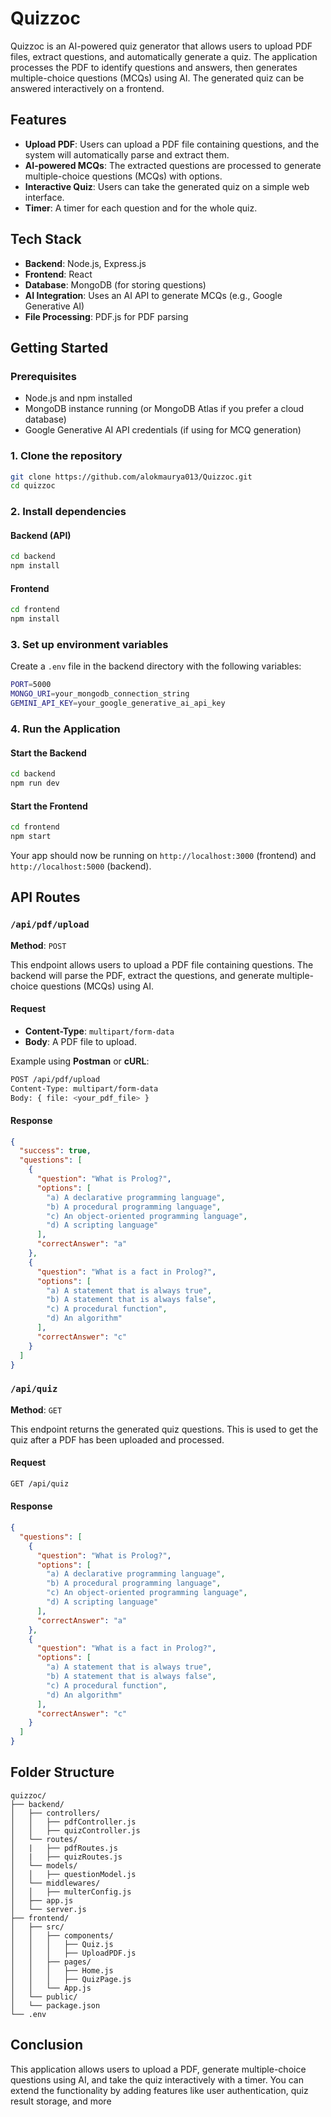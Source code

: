 # Quizzoc

Quizzoc is an AI-powered quiz generator that allows users to upload PDF files, extract questions, and automatically generate a quiz. The application processes the PDF to identify questions and answers, then generates multiple-choice questions (MCQs) using AI. The generated quiz can be answered interactively on a frontend.

## Features
- **Upload PDF**: Users can upload a PDF file containing questions, and the system will automatically parse and extract them.
- **AI-powered MCQs**: The extracted questions are processed to generate multiple-choice questions (MCQs) with options.
- **Interactive Quiz**: Users can take the generated quiz on a simple web interface.
- **Timer**: A timer for each question and for the whole quiz.

## Tech Stack
- **Backend**: Node.js, Express.js
- **Frontend**: React
- **Database**: MongoDB (for storing questions)
- **AI Integration**: Uses an AI API to generate MCQs (e.g., Google Generative AI)
- **File Processing**: PDF.js for PDF parsing

## Getting Started

### Prerequisites

- Node.js and npm installed
- MongoDB instance running (or MongoDB Atlas if you prefer a cloud database)
- Google Generative AI API credentials (if using for MCQ generation)

### 1. Clone the repository

```bash
git clone https://github.com/alokmaurya013/Quizzoc.git
cd quizzoc
```

### 2. Install dependencies

#### Backend (API)
```bash
cd backend
npm install
```

#### Frontend
```bash
cd frontend
npm install
```

### 3. Set up environment variables

Create a `.env` file in the backend directory with the following variables:

```bash
PORT=5000
MONGO_URI=your_mongodb_connection_string
GEMINI_API_KEY=your_google_generative_ai_api_key
```

### 4. Run the Application

#### Start the Backend
```bash
cd backend
npm run dev
```

#### Start the Frontend
```bash
cd frontend
npm start
```

Your app should now be running on `http://localhost:3000` (frontend) and `http://localhost:5000` (backend).

## API Routes

### `/api/pdf/upload`

**Method**: `POST`

This endpoint allows users to upload a PDF file containing questions. The backend will parse the PDF, extract the questions, and generate multiple-choice questions (MCQs) using AI.

#### Request

- **Content-Type**: `multipart/form-data`
- **Body**: A PDF file to upload.

Example using **Postman** or **cURL**:

```bash
POST /api/pdf/upload
Content-Type: multipart/form-data
Body: { file: <your_pdf_file> }
```

#### Response

```json
{
  "success": true,
  "questions": [
    {
      "question": "What is Prolog?",
      "options": [
        "a) A declarative programming language",
        "b) A procedural programming language",
        "c) An object-oriented programming language",
        "d) A scripting language"
      ],
      "correctAnswer": "a"
    },
    {
      "question": "What is a fact in Prolog?",
      "options": [
        "a) A statement that is always true",
        "b) A statement that is always false",
        "c) A procedural function",
        "d) An algorithm"
      ],
      "correctAnswer": "c"
    }
  ]
}
```

### `/api/quiz`

**Method**: `GET`

This endpoint returns the generated quiz questions. This is used to get the quiz after a PDF has been uploaded and processed.

#### Request

```bash
GET /api/quiz
```

#### Response

```json
{
  "questions": [
    {
      "question": "What is Prolog?",
      "options": [
        "a) A declarative programming language",
        "b) A procedural programming language",
        "c) An object-oriented programming language",
        "d) A scripting language"
      ],
      "correctAnswer": "a"
    },
    {
      "question": "What is a fact in Prolog?",
      "options": [
        "a) A statement that is always true",
        "b) A statement that is always false",
        "c) A procedural function",
        "d) An algorithm"
      ],
      "correctAnswer": "c"
    }
  ]
}
```

## Folder Structure

```plaintext
quizzoc/
├── backend/
│   ├── controllers/
│   │   ├── pdfController.js
│   │   ├── quizController.js
│   └── routes/
│   |   ├── pdfRoutes.js
│   |   ├── quizRoutes.js
│   └── models/
│   │   ├── questionModel.js
│   └── middlewares/
│   │   ├── multerConfig.js
│   ├── app.js
│   └── server.js
├── frontend/
│   ├── src/
│   │   ├── components/
│   │   │   ├── Quiz.js
│   │   │   ├── UploadPDF.js
│   │   ├── pages/
│   │   │   ├── Home.js
│   │   │   ├── QuizPage.js
│   │   └── App.js
│   └── public/
│   └── package.json
└── .env
```

## Conclusion

This application allows users to upload a PDF, generate multiple-choice questions using AI, and take the quiz interactively with a timer. You can extend the functionality by adding features like user authentication, quiz result storage, and more
